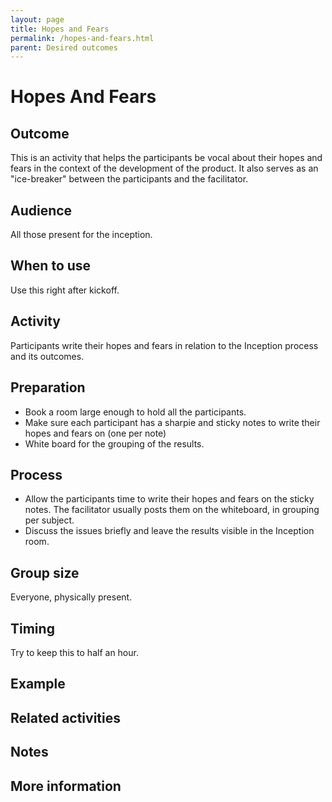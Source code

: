 ```yaml
---
layout: page
title: Hopes and Fears
permalink: /hopes-and-fears.html
parent: Desired outcomes
---
```


# Hopes And Fears

## Outcome

This is an activity that helps the participants be vocal about their hopes and fears in the context of the development of the product.
It also serves as an "ice-breaker" between the participants and the facilitator.

## Audience

All those present for the inception. 


## When to use
Use this right after kickoff.

## Activity
Participants write their hopes and fears in relation to the Inception process and its outcomes.

## Preparation

- Book a room large enough to hold all the participants.
- Make sure each participant has a sharpie and sticky notes to write their hopes and fears on (one per note)
- White board for the grouping of the results.

## Process

- Allow the participants time to write their hopes and fears on the sticky notes. The facilitator usually posts them on the whiteboard, in grouping per subject.
- Discuss the issues briefly and leave the results visible in the Inception room.

## Group size

Everyone, physically present.

## Timing

Try to keep this to half an hour.

## Example

## Related activities

## Notes

## More information
